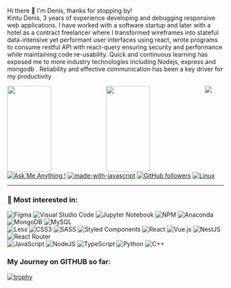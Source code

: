 Hi there :wave: I'm Denis, thanks for stopping by!<br>
Kintu Denis, 3 years of experience developing and debugging responsive web applications. 
I have worked with a software startup and later with a hotel as a contract freelancer where I transformed wireframes into stateful data-intensive yet performant user interfaces using react, wrote programs to consume restful API with react-query ensuring security and performance while maintaining code re-usability. Quick and continuous learning has exposed me to more industry technologies including Nodejs, express and mongodb . Reliability and effective communication has been a key driver for my productivity

<img align='left' width='45%' height='200px' src="https://github-readme-stats.vercel.app/api?username=the-nis-123&show_icons=true&theme=radical" />
<img align='left' width='45%' height='200px' src="https://github-readme-stats.vercel.app/api/top-langs/?username=the-nis-123&langs_count=5&layout=compact)](https://github.com/the-nis-123/github-readme-stats" />

![](https://komarev.com/ghpvc/?username=the-nis-123&color=green)
[![Ask Me Anything !](https://img.shields.io/badge/Ask%20me-anything-1abc9c.svg)](https://GitHub.com/the-nis-123/ama)
[![made-with-javascript](https://img.shields.io/badge/Made%20with-JavaScript-1f425f.svg)](https://www.javascript.com)
[![GitHub followers](https://img.shields.io/github/followers/the-nis-123.svg?style=social&label=Follow&maxAge=2592000)](https://github.com/Naereen?tab=followers)
[![Linux](https://svgshare.com/i/Zhy.svg)](https://svgshare.com/i/Zhy.svg)

***
### :sparkling_heart: Most interested in:
![Figma](https://img.shields.io/badge/figma-%23F24E1E.svg?style=for-the-badge&logo=figma&logoColor=white)
![Visual Studio Code](https://img.shields.io/badge/Visual%20Studio%20Code-0078d7.svg?style=for-the-badge&logo=visual-studio-code&logoColor=white)
![Jupyter Notebook](https://img.shields.io/badge/jupyter-%23FA0F00.svg?style=for-the-badge&logo=jupyter&logoColor=white)
![NPM](https://img.shields.io/badge/NPM-%23000000.svg?style=for-the-badge&logo=npm&logoColor=white)
![Anaconda](https://img.shields.io/badge/Anaconda-%2344A833.svg?style=for-the-badge&logo=anaconda&logoColor=white)<br>
![MongoDB](https://img.shields.io/badge/MongoDB-%234ea94b.svg?style=for-the-badge&logo=mongodb&logoColor=white)
![MySQL](https://img.shields.io/badge/mysql-%2300f.svg?style=for-the-badge&logo=mysql&logoColor=white)<br>
![Less](https://img.shields.io/badge/less-2B4C80?style=for-the-badge&logo=less&logoColor=white)
![CSS3](https://img.shields.io/badge/css3-%231572B6.svg?style=for-the-badge&logo=css3&logoColor=white)
![SASS](https://img.shields.io/badge/SASS-hotpink.svg?style=for-the-badge&logo=SASS&logoColor=white)
![Styled Components](https://img.shields.io/badge/styled--components-DB7093?style=for-the-badge&logo=styled-components&logoColor=white)
![React](https://img.shields.io/badge/react-%2320232a.svg?style=for-the-badge&logo=react&logoColor=%2361DAFB)
![Vue.js](https://img.shields.io/badge/vuejs-%2335495e.svg?style=for-the-badge&logo=vuedotjs&logoColor=%234FC08D)
![NestJS](https://img.shields.io/badge/nestjs-%23E0234E.svg?style=for-the-badge&logo=nestjs&logoColor=white)
![React Router](https://img.shields.io/badge/React_Router-CA4245?style=for-the-badge&logo=react-router&logoColor=white)<br>
![JavaScript](https://img.shields.io/badge/javascript-%23323330.svg?style=for-the-badge&logo=javascript&logoColor=%23F7DF1E)
![NodeJS](https://img.shields.io/badge/node.js-6DA55F?style=for-the-badge&logo=node.js&logoColor=white)
![TypeScript](https://img.shields.io/badge/typescript-%23007ACC.svg?style=for-the-badge&logo=typescript&logoColor=white)
![Python](https://img.shields.io/badge/python-3670A0?style=for-the-badge&logo=python&logoColor=ffdd54)
![C++](https://img.shields.io/badge/c++-%2300599C.svg?style=for-the-badge&logo=c%2B%2B&logoColor=white)


### My Journey on GITHUB so far:
[![trophy](https://github-profile-trophy.vercel.app/?username=the-nis-123&theme=onedark&row=1)](https://github.com/ryo-ma/github-profile-trophy)
